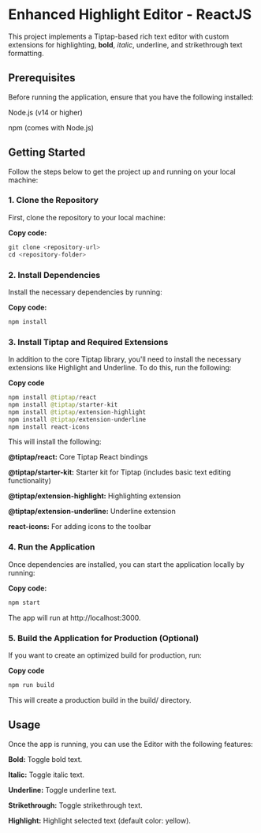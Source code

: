 # Enhanced Highlight Editor - ReactJS

This project implements a Tiptap-based rich text editor with custom extensions for highlighting, **bold**, *italic*, underline, and strikethrough text formatting.

## Prerequisites
Before running the application, ensure that you have the following installed:

Node.js (v14 or higher)

npm (comes with Node.js)

## **Getting Started**
Follow the steps below to get the project up and running on your local machine:

### 1. Clone the Repository
First, clone the repository to your local machine:

**Copy code:**
```java
git clone <repository-url>
cd <repository-folder>
```
### 2. Install Dependencies
Install the necessary dependencies by running:

**Copy code:**
```java
npm install
```
### 3. Install Tiptap and Required Extensions
In addition to the core Tiptap library, you'll need to install the necessary extensions like Highlight and Underline. To do this, run the following:

**Copy code**
```java
npm install @tiptap/react 
npm install @tiptap/starter-kit 
npm install @tiptap/extension-highlight 
npm install @tiptap/extension-underline 
npm install react-icons
```
This will install the following:

**@tiptap/react:** Core Tiptap React bindings

**@tiptap/starter-kit:** Starter kit for Tiptap (includes basic text editing functionality)

**@tiptap/extension-highlight:** Highlighting extension

**@tiptap/extension-underline:** Underline extension

**react-icons:** For adding icons to the toolbar

### 4. Run the Application
Once dependencies are installed, you can start the application locally by running:

**Copy code:**
```java
npm start
```
The app will run at http://localhost:3000.

### 5. Build the Application for Production (Optional)

If you want to create an optimized build for production, run:

**Copy code**
```java
npm run build
```
This will create a production build in the build/ directory.

## Usage
Once the app is running, you can use the Editor with the following features:

**Bold:** Toggle bold text.

**Italic:** Toggle italic text.

**Underline:** Toggle underline text.

**Strikethrough:** Toggle strikethrough text.

**Highlight:** Highlight selected text (default color: yellow).
